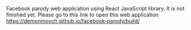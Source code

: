 Facebook parody web application using React JavaScript library. It is not finished yet.
Please go to this link to open this web application https://demonmovch.github.io/facebook-parody/build/ 
